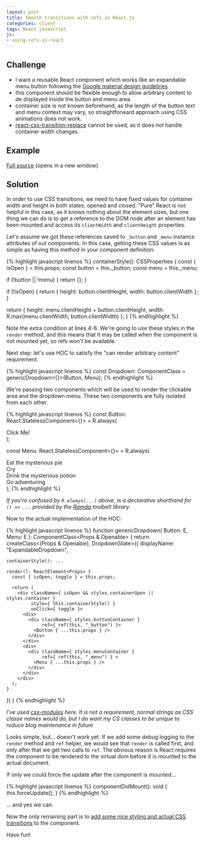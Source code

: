 ```yaml
---
layout: post
title: Smooth transitions with refs in React.js
categories: client
tags: React javascript
js:
- using-refs-in-react
---
```


## Challenge

* I want a reusable React component which works like an expandable menu button following the
[Google material design guidelines](https://material.google.com/motion/material-motion.html#material-motion-what-makes-a-good-transition)
* this component should be flexible enough to allow arbitrary content
to de displayed inside the button and menu area.
* container size is not known beforehand, as the length of the
button text and menu context may vary, so straightforward approach
using CSS animations does not work.
* [react-css-transition-replace](https://github.com/marnusw/react-css-transition-replace)
cannot be used, as it does not handle container width changes.

## Example

<a target="_blank" href="https://github.com/bkon/bkon.github.io/blob/master/src/jsx/using-refs-in-react.tsx" class="external">Full source</a> (opens in a new window)
<div id="react-component"></div>

## Solution

In order to use CSS transitions, we need to have fixed values for
container width and height in both states: opened and closed.  "Pure"
React is not helpful in this case, as it knows nothing about the
element sizes, but one thing we can do is to get a reference to the
DOM node after an element has been mounted and access its `clientWidth`
and `clientHeight` properties.

Let's assume we got these references saved to `_button` and `_menu`
instance attributes of out components. In this case, getting these CSS
values is as simple as having this method in your component
definition:

{% highlight javascript linenos %}
containerStyle(): CSSProperties {
  const { isOpen } = this.props;
  const button = this._button;
  const menu = this._menu;

  if (!button || !menu) {
    return {};
  }

  if (!isOpen) {
    return {
      height: button.clientHeight,
      width: button.clientWidth
    };
  }

  return {
    height: menu.clientHeight + button.clientHeight,
    width: R.max(menu.clientWidth, button.clientWidth)
  };
}
{% endhighlight %}

Note the extra condition at lines 4-6. We're going to use these styles
in the `render` method, and this means that it may be called when the
component is not mounted yet, so refs won't be available.

Next step: let's use HOC to satisfy the "can render arbitrary content"
requirement.

{% highlight javascript linenos %}
const Dropdown: ComponentClass<Openable> =
  genericDropdown<{}>(Button, Menu);
{% endhighlight %}

We're passing two components which will be used to render the
clickable area and the dropdown menu. These two components are
fully isolated from each other.

{% highlight javascript linenos %}
const Button: React.StatelessComponent<{}> = R.always(
  <div className={ styles.button }>Click Me!</div>
);

const Menu: React.StatelessComponent<{}> = R.always(
  <div className={ styles.menu }>
    <div className={ styles.menuItem }>Eat the mysterious pie</div>
    <div className={ styles.menuItem }>Cry</div>
    <div className={ styles.menuItem }>Drink the mysterious potion</div>
    <div className={ styles.menuItem }>Go adventuring</div>
  </div>
);
{% endhighlight %}

*If you're confused by `R.always(...)` above, is a declarative shorthand
for `() => ...` provided by the [Ramda](http://ramdajs.com/) toolbelt
library.*

Now to the actual implementation of the HOC:

{% highlight javascript linenos %}
function genericDropdown<Props>(
  Button: E<Props>,
  Menu: E<Props>
): ComponentClass<Props & Openable> {
  return createClass<(Props & Openable), DropdownState>({
    displayName: "ExpandableDropdown",

    containerStyle(): ...

    render(): ReactElement<Props> {
      const { isOpen, toggle } = this.props;

      return (
        <div className={ isOpen && styles.containerOpen || styles.container }
             style={ this.containerStyle() }
             onClick={ toggle }>
          <div>
            <div className={ styles.buttonContainer }
                 ref={ ref(this, "_button") }>
              <Button { ...this.props } />
            </div>
          </div>
          <div>
            <div className={ styles.menuContainer }
                 ref={ ref(this, "_menu") } >
              <Menu { ...this.props } />
            </div>
          </div>
        </div>
      );
    }
  })
}
{% endhighlight %}

*I've used [css-modules](https://github.com/css-modules/css-modules)
here. It is not a requirement, normal strings as CSS classe names
would do, but I do want my CS classes to be unique to reduce blog
maintenance in future*

Looks simple, but... doesn't work yet. If we add some debug logging to
the `render`  method and `ref` helper,  we would see that  `render` is
called  first, and  only after  that we  get two  calls to  `ref`. The
obvious reason is  React requires the component to be  rendered to the
virtual dom before it is mounted to the actual document.

If only we could force the update after the component is mounted...

{% highlight javascript linenos %}
componentDidMount(): void {
  this.forceUpdate();
}
{% endhighlight %}

... and yes we can.

Now the only remaining part is to
[add some nice styling and actual CSS transitions](https://github.com/bkon/bkon.github.io/blob/master/src/scss/expandable-dropdown.scss)
to the component.

Have fun!
